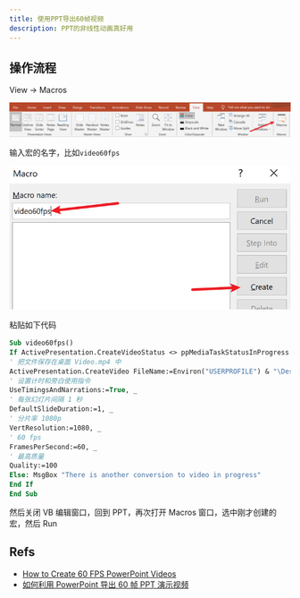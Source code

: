 ```yaml
---
title: 使用PPT导出60帧视频
description: PPT的非线性动画真好用
---
```


## 操作流程

View -> Macros

![](./_img/44-1.png)

输入宏的名字，比如`video60fps`

![](./_img/44-2.png)

粘贴如下代码

```vb
Sub video60fps()
If ActivePresentation.CreateVideoStatus <> ppMediaTaskStatusInProgress Then
' 把文件保存在桌面 Video.mp4 中
ActivePresentation.CreateVideo FileName:=Environ("USERPROFILE") & "\Desktop\Video.mp4", _
' 设置计时和旁白使用指令
UseTimingsAndNarrations:=True, _
' 每张幻灯片间隔 1 秒
DefaultSlideDuration:=1, _
' 分片率 1080p
VertResolution:=1080, _
' 60 fps
FramesPerSecond:=60, _
' 最高质量
Quality:=100
Else: MsgBox "There is another conversion to video in progress"
End If
End Sub
```

然后关闭 VB 编辑窗口，回到 PPT，再次打开 Macros 窗口，选中刚才创建的宏，然后 Run

## Refs

- [How to Create 60 FPS PowerPoint Videos](https://www.youtube.com/watch?v=Pd-DrfGsCjQ&t=309s)
- [如何利用 PowerPoint 导出 60 帧 PPT 演示视频](https://zhuanlan.zhihu.com/p/91519346)
